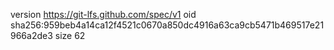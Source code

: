 version https://git-lfs.github.com/spec/v1
oid sha256:959beb4a14ca12f4521c0670a850dc4916a63ca9cb5471b469517e21966a2de3
size 62
